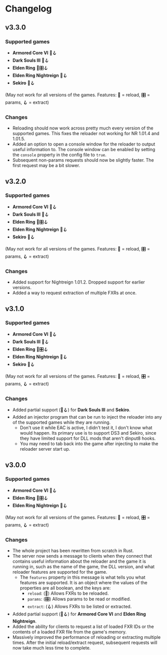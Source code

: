 # Changelog

## v3.3.0
### Supported games
- **Armored Core VI** 🔄️🪝
- **Dark Souls III** 🔄️🪝
- **Elden Ring** 🔄️🎛️🪝
- **Elden Ring Nightreign** 🔄️🪝
- **Sekiro** 🔄️🪝

(May not work for all versions of the games. Features: 🔄️ = reload, 🎛️ = params, 🪝 = extract)

### Changes
- Reloading should now work across pretty much every version of the supported games. This fixes the reloader not working for NR 1.01.4 and 1.01.5.
- Added an option to open a console window for the reloader to output useful information to. The console window can be enabled by setting the `console` property in the config file to `true`.
- Subsequent non-params requests should now be slightly faster. The first request may be a bit slower.

## v3.2.0
### Supported games
- **Armored Core VI** 🔄️🪝
- **Dark Souls III** 🔄️🪝
- **Elden Ring** 🔄️🎛️🪝
- **Elden Ring Nightreign** 🔄️🪝
- **Sekiro** 🔄️🪝

(May not work for all versions of the games. Features: 🔄️ = reload, 🎛️ = params, 🪝 = extract)

### Changes
- Added support for Nightreign 1.01.2. Dropped support for earlier versions.
- Added a way to request extraction of multiple FXRs at once.

## v3.1.0
### Supported games
- **Armored Core VI** 🔄️🪝
- **Dark Souls III** 🔄️🪝
- **Elden Ring** 🔄️🎛️🪝
- **Elden Ring Nightreign** 🔄️🪝
- **Sekiro** 🔄️🪝

(May not work for all versions of the games. Features: 🔄️ = reload, 🎛️ = params, 🪝 = extract)

### Changes
- Added partial support (🔄️🪝) for **Dark Souls III** and **Sekiro**.
- Added an injector program that can be run to inject the reloader into any of the supported games while they are running.
  - Don't use it while EAC is active, I didn't test it, I don't know what would happen. Its primary use is to support DS3 and Sekiro, since they have limited support for DLL mods that aren't dinput8 hooks.
  - You may need to tab back into the game after injecting to make the reloader server start up.

## v3.0.0
### Supported games
- **Armored Core VI** 🔄️🪝
- **Elden Ring** 🔄️🎛️🪝
- **Elden Ring Nightreign** 🔄️🪝

(May not work for all versions of the games. Features: 🔄️ = reload, 🎛️ = params, 🪝 = extract)

### Changes
- The whole project has been rewritten from scratch in Rust.
- The server now sends a message to clients when they connect that contains useful information about the reloader and the game it is running in, such as the name of the game, the DLL version, and what reloader features are supported for the game.
  - The `features` property in this message is what tells you what features are supported. It is an object where the values of the properties are all boolean, and the keys are:
    - `reload`: (🔄️) Allows FXRs to be reloaded.
    - `params`: (🎛️) Allows params to be read or modified.
    - `extract`: (🪝) Allows FXRs to be listed or extracted.
- Added partial support (🔄️🪝) for **Armored Core VI** and **Elden Ring Nightreign**.
- Added the ability for clients to request a list of loaded FXR IDs or the contents of a loaded FXR file from the game's memory.
- Massively improved the performance of reloading or extracting multiple times. After the initial reload/extract request, subsequent requests will now take much less time to complete.
